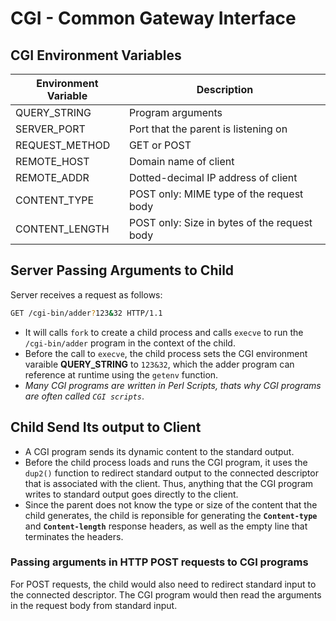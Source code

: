 # CGI - Common Gateway Interface

## CGI Environment Variables
|Environment Variable|Description|
|---|---|
|QUERY_STRING|Program arguments|
|SERVER_PORT|Port that the parent is listening on|
|REQUEST_METHOD|GET or POST|
|REMOTE_HOST|Domain name of client|
|REMOTE_ADDR|Dotted-decimal IP address of client|
|CONTENT_TYPE|POST only: MIME type of the request body|
|CONTENT_LENGTH|POST only: Size in bytes of the request body|

## Server Passing Arguments to Child
Server receives a request as follows:
```bash
GET /cgi-bin/adder?123&32 HTTP/1.1
```
 * It will calls `fork` to create a child process and calls `execve` to run the `/cgi-bin/adder` program in the context of the child.
 * Before the call to `execve`, the child process sets the CGI environment varaible **QUERY_STRING** to `123&32`, which the adder program can reference at runtime using the `getenv` function.
 * *Many CGI programs are written in Perl Scripts, thats why CGI programs are often called `CGI scripts`*.

## Child Send Its output to Client
 * A CGI program sends its dynamic content to the standard output.
 * Before the child process loads and runs the CGI program, it uses the `dup2()` function to redirect standard output to the connected descriptor that is associated with the client. Thus, anything that the CGI program writes to standard output goes directly to the client.
 * Since the parent does not know the type or size of the content that the child generates, the child is reponsible for generating the **`Content-type`** and **`Content-length`** response headers, as well as the empty line that terminates the headers.

### Passing arguments in HTTP POST requests to CGI programs
For POST requests, the child would also need to redirect standard input to the connected descriptor. The CGI program would then read the arguments in the request body from standard input.


